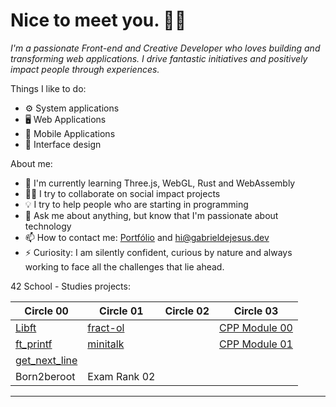 # Nice to meet you. 👋🏾

*I'm a passionate Front-end and Creative Developer who loves building and transforming web applications. I drive fantastic initiatives and positively impact people through experiences.*

Things I like to do:

- ⚙️ System applications
- 🖥 Web Applications
- 📱 Mobile Applications
- 🎨 Interface design

About me:

- 🌱 I'm currently learning Three.js, WebGL, Rust and WebAssembly
- ✊🏽 I try to collaborate on social impact projects
- 💡 I try to help people who are starting in programming
- 💬 Ask me about anything, but know that I'm passionate about technology
- 📫 How to contact me: [Portfólio](http://gabrieldejesus.dev) and hi@gabrieldejesus.dev
- ⚡ Curiosity: I am silently confident, curious by nature and always working to face all the challenges that lie ahead.

42 School - Studies projects:

| Circle 00                                                           | Circle 01                                                         | Circle 02 | Circle 03                                                           |
| ------------------------------------------------------------------- | ----------------------------------------------------------------- | --------- | ------------------------------------------------------------------- |
| [Libft](https://github.com/gabrieldejesus/42-Libft)                 | [fract-ol](https://github.com/gabrieldejesus/42-fract-ol)         |           | [CPP Module 00](https://github.com/gabrieldejesus/42-cpp-module-00) |
| [ft_printf](https://github.com/gabrieldejesus/42-ft_printf)         | [minitalk](https://github.com/gabrieldejesus/42-minitalk)         |           | [CPP Module 01](https://github.com/gabrieldejesus/42-cpp-module-01) |
| [get_next_line](https://github.com/gabrieldejesus/42-get_next_line) |                                                                   |           |                                                                     |
| Born2beroot                                                         | Exam Rank 02                                                      |           |                                                                     |
---
